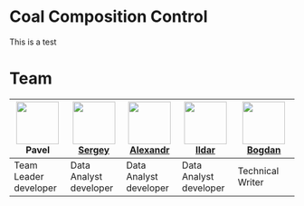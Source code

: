 # Coal Composition Control 
This is a test

# Team 

| [<img src="https://avatars.githubusercontent.com/u/46760758?v=4" width="75px;"/>](https://github.com/Pashtetickus)<br>Pavel</br> | [<img src="https://avatars.githubusercontent.com/u/41781097?v=4" width="75px;"/>](https://github.com/0x0000dead)<br>[Sergey](https://github.com/0x0000dead)</br> | [<img src="https://avatars.githubusercontent.com/u/69035428?v=4" width="75px;"/>](https://github.com/JI411)<br>[Alexandr](https://github.com/JI411)</br> | [<img src="https://avatars.githubusercontent.com/u/18001464?v=4" width="75px;"/>](https://github.com/IldarMurzagaleev)<br>[Ildar](https://github.com/IldarMurzagaleev)</br> | [<img src="https://avatars.githubusercontent.com/u/26169258?v=4" width="75px;"/>](https://github.com/LRDPRDX)<br>[Bogdan](https://github.com/LRDPRDX)</br> |
| ---   | ---    | ---      | ---      | ---   |
| Team Leader <br>developer</br> | Data Analyst <br>developer</br>| Data Analyst <br>developer</br> | Data Analyst <br>developer</br> | Technical Writer |
